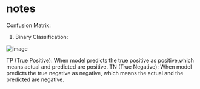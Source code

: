 # notes
Confusion Matrix:

1. Binary Classification:

![image](https://github.com/zacrenju/notes/assets/33603555/c021077f-a688-4031-8dd3-6a02eca1b68c)


TP (True Positive): When model predicts the true positive as positive,which means actual and predicted are positive.
TN (True Negative): When model predicts the true negative as negative, which means the actual and the predicted are negative.
